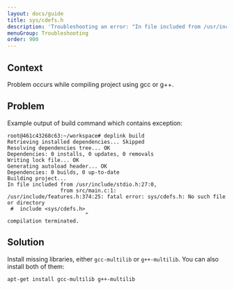 ```yaml
---
layout: docs/guide
title: sys/cdefs.h
description: 'Troubleshooting an error: "In file included from /usr/include/stdio.h:27:0: /usr/include/features.h:374:25: fatal error: sys/cdefs.h: No such file or directory".'
menuGroup: Troubleshooting
order: 900
---
```


Context
-------

Problem occurs while compiling project using gcc or g++.

Problem
-------

Example output of build command which contains exception:

```
root@461c43268c63:~/workspace# deplink build
Retrieving installed dependencies... Skipped
Resolving dependencies tree... OK
Dependencies: 0 installs, 0 updates, 0 removals
Writing lock file... OK
Generating autoload header... OK
Dependencies: 0 builds, 0 up-to-date
Building project...
In file included from /usr/include/stdio.h:27:0,
                 from src/main.c:1:
/usr/include/features.h:374:25: fatal error: sys/cdefs.h: No such file or directory
 #  include <sys/cdefs.h>
                         ^
compilation terminated.
```

Solution
--------

Install missing libraries, either `gcc-multilib` or `g++-multilib`. You can also install both of them:

```
apt-get install gcc-multilib g++-multilib
```
